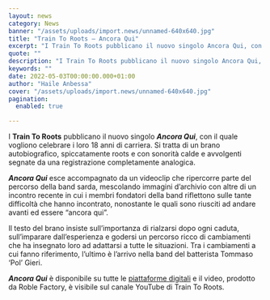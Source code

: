 ```yaml
---
layout: news
category: News
banner: "/assets/uploads/import.news/unnamed-640x640.jpg"
title: "Train To Roots – Ancora Qui"
excerpt: "I Train To Roots pubblicano il nuovo singolo Ancora Qui, con il quale vogliono celebrare i loro 18 anni di carriera. Si tratta di un brano autobiografico, spiccatamente roots e con sonorità calde e avvolgenti segnate da una registrazione completamente analogica. Ancora Qui esce accompagnato da un videoclip che ripercorre parte del percorso della band sarda, mescolando immagini d’archivio [&hellip"
quote: ""
description: "I Train To Roots pubblicano il nuovo singolo Ancora Qui, con il quale vogliono celebrare i loro 18 anni di carriera. Si tratta di un brano autobiografico, spiccatamente roots e con sonorità calde e avvolgenti segnate da una registrazione completamente analogica. Ancora Qui esce accompagnato da un videoclip che ripercorre parte del percorso della band sarda, mescolando immagini d’archivio [&hellip"
keywords: ""
date: 2022-05-03T00:00:00.000+01:00
author: "Haile Anbessa"
cover: "/assets/uploads/import.news/unnamed-640x640.jpg"
pagination:
  enabled: true

---
```


I **Train To Roots** pubblicano il nuovo singolo _**Ancora Qui**_, con il quale vogliono celebrare i loro 18 anni di carriera. Si tratta di un brano autobiografico, spiccatamente roots e con sonorità calde e avvolgenti segnate da una registrazione completamente analogica.

_**Ancora Qui**_ esce accompagnato da un videoclip che ripercorre parte del percorso della band sarda, mescolando immagini d’archivio con altre di un incontro recente in cui i membri fondatori della band riflettono sulle tante difficoltà che hanno incontrato, nonostante le quali sono riusciti ad andare avanti ed essere “ancora qui”.

Il testo del brano insiste sull’importanza di rialzarsi dopo ogni caduta, sull’imparare dall’esperienza e godersi un percorso ricco di cambiamenti che ha insegnato loro ad adattarsi a tutte le situazioni. Tra i cambiamenti a cui fanno riferimento, l’ultimo è l’arrivo nella band del batterista Tommaso ‘Pol’ Gieri.

_**Ancora Qui**_ è disponibile su tutte le [piattaforme digitali](https://runitagency.us3.list-manage.com/track/click?u=d1ce25b5e360c3df7324cc026&id=e27c34be24&e=b28fcd7e48) e il video, prodotto da Roble Factory, è visibile sul canale YouTube di Train To Roots.